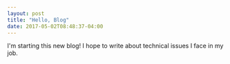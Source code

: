 ```yaml
---
layout: post
title: "Hello, Blog"
date: 2017-05-02T08:48:37-04:00
---
```


I'm starting this new blog! I hope to write about technical issues I face in my job.